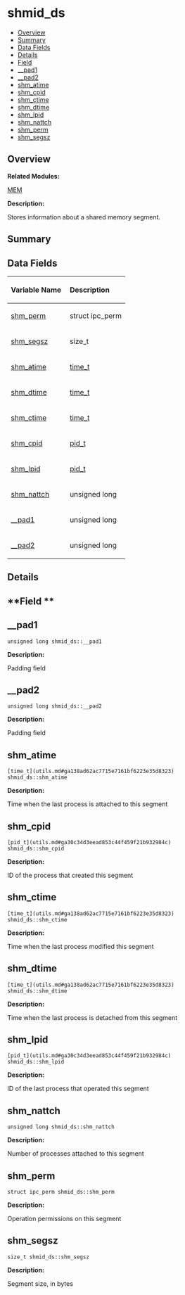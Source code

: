 # shmid\_ds<a name="EN-US_TOPIC_0000001054799647"></a>

-   [Overview](#section1832863686165637)
-   [Summary](#section1525067479165637)
-   [Data Fields](#pub-attribs)
-   [Details](#section1064688726165637)
-   [Field](#section53433227165637)
-   [\_\_pad1](#a34a4da4fb1e217399487b201f8f3c621)
-   [\_\_pad2](#ae9dd2a694b91cf85c9989a42e7ce07cb)
-   [shm\_atime](#af82fd8f5fdd9d93e3985f5b888382bf8)
-   [shm\_cpid](#afe5c739b33bfa41eb55563571410e52c)
-   [shm\_ctime](#a1bee5edd96bfc138b5ca07cb558a10c5)
-   [shm\_dtime](#a27ee9289548d67c2036b695a25dca11b)
-   [shm\_lpid](#a5539fd4cdac73e375697bbd59c39c29f)
-   [shm\_nattch](#a68a95433988a55ce183358e4e9fe4d41)
-   [shm\_perm](#aa211c549a679c1b3eed093b44958a18a)
-   [shm\_segsz](#a0c5defd6c73b4224d9944c770bfa77b9)

## **Overview**<a name="section1832863686165637"></a>

**Related Modules:**

[MEM](mem.md)

**Description:**

Stores information about a shared memory segment. 

## **Summary**<a name="section1525067479165637"></a>

## Data Fields<a name="pub-attribs"></a>

<a name="table1628065751165637"></a>
<table><thead align="left"><tr id="row1669225897165637"><th class="cellrowborder" valign="top" width="50%" id="mcps1.1.3.1.1"><p id="p1152560798165637"><a name="p1152560798165637"></a><a name="p1152560798165637"></a>Variable Name</p>
</th>
<th class="cellrowborder" valign="top" width="50%" id="mcps1.1.3.1.2"><p id="p2019189588165637"><a name="p2019189588165637"></a><a name="p2019189588165637"></a>Description</p>
</th>
</tr>
</thead>
<tbody><tr id="row742915120165637"><td class="cellrowborder" valign="top" width="50%" headers="mcps1.1.3.1.1 "><p id="p1099108169165637"><a name="p1099108169165637"></a><a name="p1099108169165637"></a><a href="shmid_ds.md#aa211c549a679c1b3eed093b44958a18a">shm_perm</a></p>
</td>
<td class="cellrowborder" valign="top" width="50%" headers="mcps1.1.3.1.2 "><p id="p65416806165637"><a name="p65416806165637"></a><a name="p65416806165637"></a>struct ipc_perm </p>
</td>
</tr>
<tr id="row1049705678165637"><td class="cellrowborder" valign="top" width="50%" headers="mcps1.1.3.1.1 "><p id="p1657257683165637"><a name="p1657257683165637"></a><a name="p1657257683165637"></a><a href="shmid_ds.md#a0c5defd6c73b4224d9944c770bfa77b9">shm_segsz</a></p>
</td>
<td class="cellrowborder" valign="top" width="50%" headers="mcps1.1.3.1.2 "><p id="p166427956165637"><a name="p166427956165637"></a><a name="p166427956165637"></a>size_t </p>
</td>
</tr>
<tr id="row1064434651165637"><td class="cellrowborder" valign="top" width="50%" headers="mcps1.1.3.1.1 "><p id="p274318948165637"><a name="p274318948165637"></a><a name="p274318948165637"></a><a href="shmid_ds.md#af82fd8f5fdd9d93e3985f5b888382bf8">shm_atime</a></p>
</td>
<td class="cellrowborder" valign="top" width="50%" headers="mcps1.1.3.1.2 "><p id="p286916911165637"><a name="p286916911165637"></a><a name="p286916911165637"></a><a href="utils.md#ga138ad62ac7715e7161bf6223e35d8323">time_t</a> </p>
</td>
</tr>
<tr id="row666780027165637"><td class="cellrowborder" valign="top" width="50%" headers="mcps1.1.3.1.1 "><p id="p92909376165637"><a name="p92909376165637"></a><a name="p92909376165637"></a><a href="shmid_ds.md#a27ee9289548d67c2036b695a25dca11b">shm_dtime</a></p>
</td>
<td class="cellrowborder" valign="top" width="50%" headers="mcps1.1.3.1.2 "><p id="p672283669165637"><a name="p672283669165637"></a><a name="p672283669165637"></a><a href="utils.md#ga138ad62ac7715e7161bf6223e35d8323">time_t</a> </p>
</td>
</tr>
<tr id="row1861089603165637"><td class="cellrowborder" valign="top" width="50%" headers="mcps1.1.3.1.1 "><p id="p1043373181165637"><a name="p1043373181165637"></a><a name="p1043373181165637"></a><a href="shmid_ds.md#a1bee5edd96bfc138b5ca07cb558a10c5">shm_ctime</a></p>
</td>
<td class="cellrowborder" valign="top" width="50%" headers="mcps1.1.3.1.2 "><p id="p59968756165637"><a name="p59968756165637"></a><a name="p59968756165637"></a><a href="utils.md#ga138ad62ac7715e7161bf6223e35d8323">time_t</a> </p>
</td>
</tr>
<tr id="row1131787613165637"><td class="cellrowborder" valign="top" width="50%" headers="mcps1.1.3.1.1 "><p id="p1865180417165637"><a name="p1865180417165637"></a><a name="p1865180417165637"></a><a href="shmid_ds.md#afe5c739b33bfa41eb55563571410e52c">shm_cpid</a></p>
</td>
<td class="cellrowborder" valign="top" width="50%" headers="mcps1.1.3.1.2 "><p id="p875363987165637"><a name="p875363987165637"></a><a name="p875363987165637"></a><a href="utils.md#ga30c34d3eead853c44f459f21b932984c">pid_t</a> </p>
</td>
</tr>
<tr id="row423324357165637"><td class="cellrowborder" valign="top" width="50%" headers="mcps1.1.3.1.1 "><p id="p1831395045165637"><a name="p1831395045165637"></a><a name="p1831395045165637"></a><a href="shmid_ds.md#a5539fd4cdac73e375697bbd59c39c29f">shm_lpid</a></p>
</td>
<td class="cellrowborder" valign="top" width="50%" headers="mcps1.1.3.1.2 "><p id="p1862407937165637"><a name="p1862407937165637"></a><a name="p1862407937165637"></a><a href="utils.md#ga30c34d3eead853c44f459f21b932984c">pid_t</a> </p>
</td>
</tr>
<tr id="row1589246497165637"><td class="cellrowborder" valign="top" width="50%" headers="mcps1.1.3.1.1 "><p id="p754125494165637"><a name="p754125494165637"></a><a name="p754125494165637"></a><a href="shmid_ds.md#a68a95433988a55ce183358e4e9fe4d41">shm_nattch</a></p>
</td>
<td class="cellrowborder" valign="top" width="50%" headers="mcps1.1.3.1.2 "><p id="p756515490165637"><a name="p756515490165637"></a><a name="p756515490165637"></a>unsigned long </p>
</td>
</tr>
<tr id="row1879720983165637"><td class="cellrowborder" valign="top" width="50%" headers="mcps1.1.3.1.1 "><p id="p1422251647165637"><a name="p1422251647165637"></a><a name="p1422251647165637"></a><a href="shmid_ds.md#a34a4da4fb1e217399487b201f8f3c621">__pad1</a></p>
</td>
<td class="cellrowborder" valign="top" width="50%" headers="mcps1.1.3.1.2 "><p id="p2040342870165637"><a name="p2040342870165637"></a><a name="p2040342870165637"></a>unsigned long </p>
</td>
</tr>
<tr id="row496011664165637"><td class="cellrowborder" valign="top" width="50%" headers="mcps1.1.3.1.1 "><p id="p88413665165637"><a name="p88413665165637"></a><a name="p88413665165637"></a><a href="shmid_ds.md#ae9dd2a694b91cf85c9989a42e7ce07cb">__pad2</a></p>
</td>
<td class="cellrowborder" valign="top" width="50%" headers="mcps1.1.3.1.2 "><p id="p143708179165637"><a name="p143708179165637"></a><a name="p143708179165637"></a>unsigned long </p>
</td>
</tr>
</tbody>
</table>

## **Details**<a name="section1064688726165637"></a>

## **Field **<a name="section53433227165637"></a>

## \_\_pad1<a name="a34a4da4fb1e217399487b201f8f3c621"></a>

```
unsigned long shmid_ds::__pad1
```

 **Description:**

Padding field 

## \_\_pad2<a name="ae9dd2a694b91cf85c9989a42e7ce07cb"></a>

```
unsigned long shmid_ds::__pad2
```

 **Description:**

Padding field 

## shm\_atime<a name="af82fd8f5fdd9d93e3985f5b888382bf8"></a>

```
[time_t](utils.md#ga138ad62ac7715e7161bf6223e35d8323) shmid_ds::shm_atime
```

 **Description:**

Time when the last process is attached to this segment 

## shm\_cpid<a name="afe5c739b33bfa41eb55563571410e52c"></a>

```
[pid_t](utils.md#ga30c34d3eead853c44f459f21b932984c) shmid_ds::shm_cpid
```

 **Description:**

ID of the process that created this segment 

## shm\_ctime<a name="a1bee5edd96bfc138b5ca07cb558a10c5"></a>

```
[time_t](utils.md#ga138ad62ac7715e7161bf6223e35d8323) shmid_ds::shm_ctime
```

 **Description:**

Time when the last process modified this segment 

## shm\_dtime<a name="a27ee9289548d67c2036b695a25dca11b"></a>

```
[time_t](utils.md#ga138ad62ac7715e7161bf6223e35d8323) shmid_ds::shm_dtime
```

 **Description:**

Time when the last process is detached from this segment 

## shm\_lpid<a name="a5539fd4cdac73e375697bbd59c39c29f"></a>

```
[pid_t](utils.md#ga30c34d3eead853c44f459f21b932984c) shmid_ds::shm_lpid
```

 **Description:**

ID of the last process that operated this segment 

## shm\_nattch<a name="a68a95433988a55ce183358e4e9fe4d41"></a>

```
unsigned long shmid_ds::shm_nattch
```

 **Description:**

Number of processes attached to this segment 

## shm\_perm<a name="aa211c549a679c1b3eed093b44958a18a"></a>

```
struct ipc_perm shmid_ds::shm_perm
```

 **Description:**

Operation permissions on this segment 

## shm\_segsz<a name="a0c5defd6c73b4224d9944c770bfa77b9"></a>

```
size_t shmid_ds::shm_segsz
```

 **Description:**

Segment size, in bytes 

